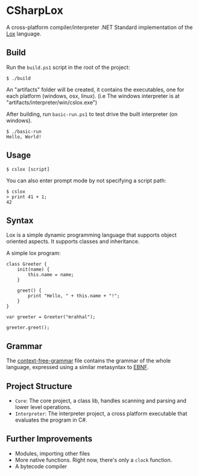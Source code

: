 ﻿# CSharpLox

A cross-platform compiler/interpreter .NET Standard implementation of the [Lox](https://github.com/munificent/craftinginterpreters) language.

## Build

Run the `build.ps1` script in the root of the project:
```
$ ./build
```

An "artifacts" folder will be created, it contains the executables, one for each platform (windows, osx, linux).
(i.e The windows interpreter is at "artifacts/interpreter/win/cslox.exe")

After building, run `basic-run.ps1` to test drive the built interpreter (on windows).
```
$ ./basic-run
Hello, World!
```

## Usage

```
$ cslox [script]
```

You can also enter prompt mode by not specifying a script path:
```
$ cslox
> print 41 + 1;
42
```

## Syntax

Lox is a simple dynamic programming language that supports object oriented aspects. It supports classes and inheritance.

A simple lox program:

```lox
class Greeter {
	init(name) {
		this.name = name;
	}

	greet() {
		print "Hello, " + this.name + "!";
	}
}

var greeter = Greeter("mrahhal");

greeter.greet();
```

## Grammar

The [context-free-grammar](context-free-grammar.md) file contains the grammar of the whole language, expressed using a similar metasyntax to [EBNF](https://en.wikipedia.org/wiki/Extended_Backus–Naur_form).

## Project Structure

- `Core`: The core project, a class lib, handles scanning and parsing and lower level operations.
- `Interpreter`: The interpreter project, a cross platform executable that evaluates the program in C#.

## Further Improvements

- Modules, importing other files
- More native functions. Right now, there's only a `clock` function.
- A bytecode compiler
